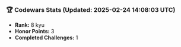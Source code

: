 ### 🏆 Codewars Stats (Updated: 2025-02-24 14:08:03 UTC)

- **Rank:** 8 kyu
- **Honor Points:** 3
- **Completed Challenges:** 1
